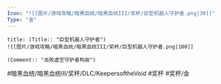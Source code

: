 ```yaml
---
Icon: "![[图片/游戏攻略/暗黑血统/暗黑血统III/奖杯/巨型机器人守护者.png|30]]"
Type: "金"
---
```

```ad-common-gold-trophy
title: (Title:: "巨型机器人守护者")
![[图片/游戏攻略/暗黑血统/暗黑血统III/奖杯/巨型机器人守护者.png|100]]

(Comment:: "击败虚空守护者构装")
```

#暗黑血统/暗黑血统III/奖杯/DLC/KeepersoftheVoid #奖杯 #奖杯/金

